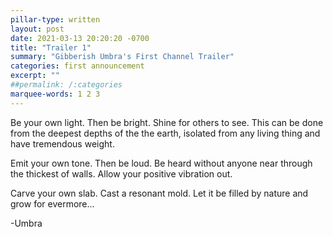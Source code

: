 ```yaml
---
pillar-type: written
layout: post
date: 2021-03-13 20:20:20 -0700
title: "Trailer 1"
summary: "Gibberish Umbra's First Channel Trailer"
categories: first announcement
excerpt: ""
##permalink: /:categories
marquee-words: 1 2 3
---
```

Be your own light. Then be bright. Shine for others to see. This can be done from the deepest depths of the the earth, isolated from any living thing and have tremendous weight. 

Emit your own tone. Then be loud.
Be heard without anyone near through the thickest of walls. Allow your positive vibration out.

Carve your own slab. Cast a resonant mold. Let it be filled by nature and grow for evermore...

-Umbra